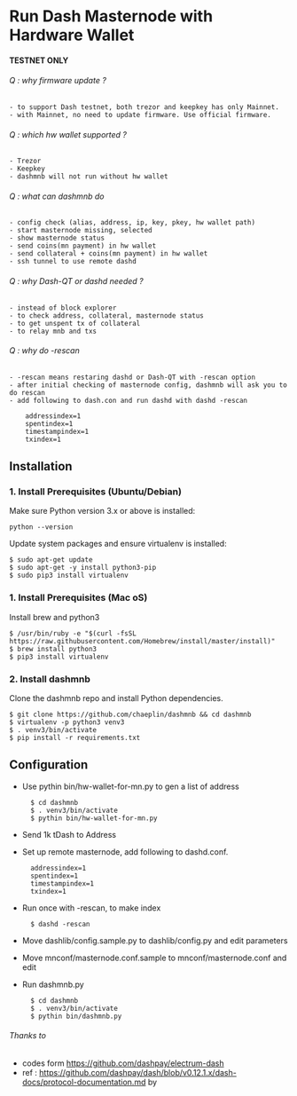Run Dash Masternode with Hardware Wallet
=========================================

#### TESTNET ONLY ####

###### Q : why firmware update ?
    - to support Dash testnet, both trezor and keepkey has only Mainnet.
    - with Mainnet, no need to update firmware. Use official firmware.

###### Q : which hw wallet supported ?
    - Trezor
    - Keepkey
    - dashmnb will not run without hw wallet

###### Q : what can dashmnb do
    - config check (alias, address, ip, key, pkey, hw wallet path)
    - start masternode missing, selected
    - show masternode status
    - send coins(mn payment) in hw wallet
    - send collateral + coins(mn payment) in hw wallet
    - ssh tunnel to use remote dashd

###### Q : why Dash-QT or dashd needed ?
    - instead of block explorer 
    - to check address, collateral, masternode status
    - to get unspent tx of collateral
    - to relay mnb and txs

###### Q : why do -rescan
    - -rescan means restaring dashd or Dash-QT with -rescan option
    - after initial checking of masternode config, dashmnb will ask you to do rescan
    - add following to dash.con and run dashd with dashd -rescan
    
```
    addressindex=1
    spentindex=1
    timestampindex=1
    txindex=1
```

## Installation

### 1. Install Prerequisites (Ubuntu/Debian)

Make sure Python version 3.x or above is installed:

    python --version

Update system packages and ensure virtualenv is installed:

    $ sudo apt-get update
    $ sudo apt-get -y install python3-pip
    $ sudo pip3 install virtualenv


### 1. Install Prerequisites (Mac oS)

Install brew and python3

    $ /usr/bin/ruby -e "$(curl -fsSL https://raw.githubusercontent.com/Homebrew/install/master/install)"    
    $ brew install python3
    $ pip3 install virtualenv


### 2. Install dashmnb

Clone the dashmnb repo and install Python dependencies.

    $ git clone https://github.com/chaeplin/dashmnb && cd dashmnb
    $ virtualenv -p python3 venv3
    $ . venv3/bin/activate
    $ pip install -r requirements.txt


## Configuration

- Use pythin bin/hw-wallet-for-mn.py to gen a list of address

        $ cd dashmnb
        $ . venv3/bin/activate
        $ pythin bin/hw-wallet-for-mn.py

- Send 1k tDash to Address

- Set up remote masternode, add following to dashd.conf.

        addressindex=1
        spentindex=1
        timestampindex=1
        txindex=1

- Run once with -rescan, to make index

        $ dashd -rescan

- Move dashlib/config.sample.py to dashlib/config.py and edit parameters

- Move mnconf/masternode.conf.sample to mnconf/masternode.conf and edit

- Run dashmnb.py

        $ cd dashmnb
        $ . venv3/bin/activate
        $ pythin bin/dashmnb.py



###### Thanks to
- codes form https://github.com/dashpay/electrum-dash
- ref : https://github.com/dashpay/dash/blob/v0.12.1.x/dash-docs/protocol-documentation.md by 

